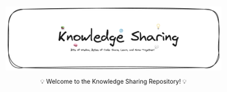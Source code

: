 <br/>

![Banner PNG](./.github/repo-banner.png)

<p align="center">
  💡 Welcome to the Knowledge Sharing Repository! 💡
</p>

<br/>
<br/>
